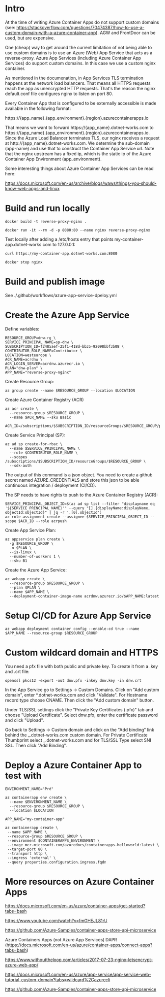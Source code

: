 # Intro

At the time of writing Azure Container Apps do not support custom domains (see: https://stackoverflow.com/questions/70474387/how-to-use-a-custom-domain-with-a-azure-container-app). AGW and FrontDoor can be used, but are expensive.

One (cheap) way to get around the current limitation of not being able to use custom domains is to use an Azure (Web) App Service that acts as a reverse-proxy. Azure App Services (including Azure Container App Services) do support custom domains. In this case we use a custom nginx container.

As mentioned in the documenation, in App Services TLS termination happens at the network load balancers. That means all HTTPS requests reach the app as unencrypted HTTP requests. That's the reason the nginx default.conf file configures nginx to listen on port 80.

Every Container App that is configured to be externally accessible is made available in the following format:

https://{app_name}.{app_environment}.{region}.azurecontainerapps.io

That means we want to forward https://{app_name}.dotnet-works.com to https://{app_name}.{app_environment}.{region}.azurecontainerapps.io. Since the Azure Load Balancer terminates TLS, our nginx receives a request at http://{app_name}.dotnet-works.com. We determine the sub-domain (app-name) and use that to construct the Container App Service url. Note that the nginx upstream has a fixed ip, which is the static ip of the Azure Container App Environment (app_environment).

Some interesting things about Azure Container App Services can be read here:

https://docs.microsoft.com/en-us/archive/blogs/waws/things-you-should-know-web-apps-and-linux

# Build and run locally

```
docker build -t reverse-proxy-nginx .
```

```
docker run -it --rm -d -p 8080:80 --name nginx reverse-proxy-nginx
```

Test locally after adding a /etc/hosts entry that points my-container-app.dotnet-works.com to 127.0.0.1:

```
curl https://my-container-app.dotnet-works.com:8080
```

```
docker stop nginx
```

# Build and publish image

See ./.github/workflows/azure-app-service-dpeloy.yml

# Create the Azure App Service

Define variables:

```
RESOURCE_GROUP=dnw-rg \
SERVICE_PRINCIPAL_NAME=sp-dnw \
SUBSCRIPTION_ID=f2485aef-25f1-418d-bb35-92098bbf3b08 \
CONTRIBUTOR_ROLE_NAME=Contributor \
LOCATION=westeurope \
ACR_NAME=acrdnw \
ACR_LOGIN_SERVER=acrdnw.azurecr.io \
PLAN="dnw-plan" \
APP_NAME="reverse-proxy-nginx"
```

Create Resource Group:

```
az group create --name $RESOURCE_GROUP --location $LOCATION
```

Create Azure Container Registry (ACR)

```
az acr create \
  --resource-group $RESOURCE_GROUP \
  --name $ACR_NAME --sku Basic

ACR_ID=/subscriptions/$SUBSCRIPTION_ID/resourceGroups/$RESOURCE_GROUP/providers/Microsoft.ContainerRegistry/registries/$ACR_NAME
```

Create Service Principal (SP):

```
az ad sp create-for-rbac \
  --name $SERVICE_PRINCIPAL_NAME \
  --role $CONTRIBUTOR_ROLE_NAME \
  --scopes /subscriptions/$SUBSCRIPTION_ID/resourceGroups/$RESOURCE_GROUP \
  --sdk-auth
```

The output of this command is a json object. You need to create a github secret named AZURE_CREDENTIALS and store this json to be able continuous integration / deployment (CI/CD).

The SP needs to have rights to push to the Azure Container Registry (ACR):

```
SERVICE_PRINCIPAL_OBJECT_ID=$(az ad sp list --filter "displayname eq '${SERVICE_PRINCIPAL_NAME}'" --query "[].{displayName:displayName, objectId:objectId}" | jq -r '.[0].objectId')
az role assignment create --assignee $SERVICE_PRINCIPAL_OBJECT_ID --scope $ACR_ID --role acrpush
```

Create App Service Plan:

```
az appservice plan create \
  -g $RESOURCE_GROUP \
  -n $PLAN \
  --is-linux \
  --number-of-workers 1 \
  --sku B1
```

Create the Azure App Service:

```
az webapp create \
  --resource-group $RESOURCE_GROUP \
  --plan $PLAN \
  --name $APP_NAME \
  --deployment-container-image-name acrdnw.azurecr.io/$APP_NAME:latest
```

# Setup CI/CD for Azure App Service

```
az webapp deployment container config --enable-cd true --name $APP_NAME --resource-group $RESOURCE_GROUP
```

# Custom wildcard domain and HTTPS

You need a pfx file with both public and private key. To create it from a .key and .crt file:

```
openssl pkcs12 -export -out dnw.pfx -inkey dnw.key -in dnw.crt
```

In the App Service go to Settings -> Custom Domains. Click on "Add custom domain", enter \*.dotnet-works.com and click "Validate". For Hostname record type choose CNAME. Then click the "Add custom domain" button.

Under TLS/SSL settings click the "Private Key Certificates (.pfx)" tab and choose "Upload Certificate". Select dnw.pfx, enter the certificate password and click "Upload".

Go back to Settings -> Custom domain and click on the "Add binding" link behind the _.dotnet-works.com custom domain. For Private Certificate Thumbprint select _.dotnet-works.com and for TLS/SSL Type select SNI SSL. Then click "Add Binding".

# Deploy a Azure Container App to test with

```
ENVIRONMENT_NAME="Prd"

az containerapp env create \
  --name $ENVIRONMENT_NAME \
  --resource-group $RESOURCE_GROUP \
  --location $LOCATION
```

```
APP_NAME="my-container-app"

az containerapp create \
 --name $APP_NAME \
 --resource-group $RESOURCE_GROUP \
 --environment $CONTAINERAPPS_ENVIRONMENT \
 --image mcr.microsoft.com/azuredocs/containerapps-helloworld:latest \
 --target-port 80 \
 --transport http \
 --ingress 'external' \
 --query properties.configuration.ingress.fqdn
```

# More resources on Azure Container Apps

https://docs.microsoft.com/en-us/azure/container-apps/get-started?tabs=bash

https://www.youtube.com/watch?v=fmGHEJL81rU

https://github.com/Azure-Samples/container-apps-store-api-microservice

Azure Containers Apps (not Azure App Services)
DAPR (https://docs.microsoft.com/en-us/azure/container-apps/connect-apps?tabs=bash)

https://www.withouttheloop.com/articles/2017-07-23-nginx-letsencrypt-azure-web-app/

https://docs.microsoft.com/en-us/azure/app-service/app-service-web-tutorial-custom-domain?tabs=wildcard%2Cazurecli

https://github.com/Azure-Samples/container-apps-store-api-microservice
